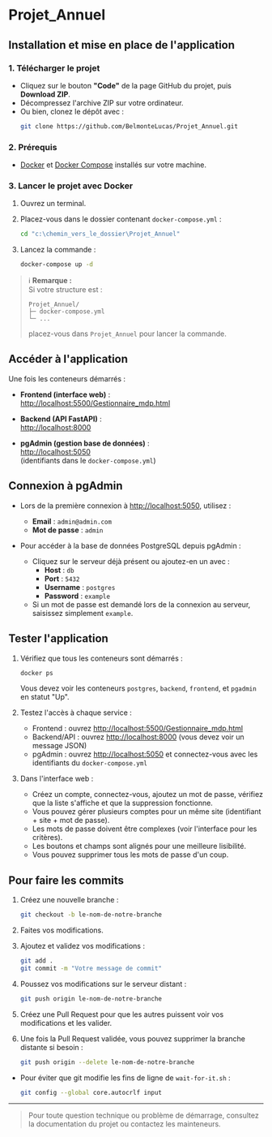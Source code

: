 # Projet_Annuel

## Installation et mise en place de l'application

### 1. Télécharger le projet

- Cliquez sur le bouton **"Code"** de la page GitHub du projet, puis **Download ZIP**.
- Décompressez l'archive ZIP sur votre ordinateur.
- Ou bien, clonez le dépôt avec :
  ```sh
  git clone https://github.com/BelmonteLucas/Projet_Annuel.git
  ```

### 2. Prérequis

- [Docker](https://www.docker.com/products/docker-desktop) et [Docker Compose](https://docs.docker.com/compose/) installés sur votre machine.

### 3. Lancer le projet avec Docker

1. Ouvrez un terminal.
2. Placez-vous dans le dossier contenant `docker-compose.yml` :

   ```sh
   cd "c:\chemin_vers_le_dossier\Projet_Annuel"
   ```

3. Lancez la commande :

   ```sh
   docker-compose up -d
   ```

> ℹ️ **Remarque :**  
> Si votre structure est :
> ```
> Projet_Annuel/
> ├─ docker-compose.yml
> └─ ...
> ```
> placez-vous dans `Projet_Annuel` pour lancer la commande.

## Accéder à l'application

Une fois les conteneurs démarrés :

- **Frontend (interface web)** :  
  [http://localhost:5500/Gestionnaire_mdp.html](http://localhost:5500/Gestionnaire_mdp.html)

- **Backend (API FastAPI)** :  
  [http://localhost:8000](http://localhost:8000)

- **pgAdmin (gestion base de données)** :  
  [http://localhost:5050](http://localhost:5050)  
  (identifiants dans le `docker-compose.yml`)

## Connexion à pgAdmin

- Lors de la première connexion à [http://localhost:5050](http://localhost:5050), utilisez :
  - **Email** : `admin@admin.com`
  - **Mot de passe** : `admin`

- Pour accéder à la base de données PostgreSQL depuis pgAdmin :
  - Cliquez sur le serveur déjà présent ou ajoutez-en un avec :
    - **Host** : `db`
    - **Port** : `5432`
    - **Username** : `postgres`
    - **Password** : `example`
  - Si un mot de passe est demandé lors de la connexion au serveur, saisissez simplement `example`.

## Tester l'application

1. Vérifiez que tous les conteneurs sont démarrés :
   ```sh
   docker ps
   ```
   Vous devez voir les conteneurs `postgres`, `backend`, `frontend`, et `pgadmin` en statut "Up".

2. Testez l'accès à chaque service :
   - Frontend : ouvrez [http://localhost:5500/Gestionnaire_mdp.html](http://localhost:5500/Gestionnaire_mdp.html)
   - Backend/API : ouvrez [http://localhost:8000](http://localhost:8000) (vous devez voir un message JSON)
   - pgAdmin : ouvrez [http://localhost:5050](http://localhost:5050) et connectez-vous avec les identifiants du `docker-compose.yml`

3. Dans l'interface web :
   - Créez un compte, connectez-vous, ajoutez un mot de passe, vérifiez que la liste s'affiche et que la suppression fonctionne.
   - Vous pouvez gérer plusieurs comptes pour un même site (identifiant + site + mot de passe).
   - Les mots de passe doivent être complexes (voir l'interface pour les critères).
   - Les boutons et champs sont alignés pour une meilleure lisibilité.
   - Vous pouvez supprimer tous les mots de passe d'un coup.

## Pour faire les commits

1. Créez une nouvelle branche :
   ```sh
   git checkout -b le-nom-de-notre-branche
   ```

2. Faites vos modifications.

3. Ajoutez et validez vos modifications :
   ```sh
   git add .
   git commit -m "Votre message de commit"
   ```

4. Poussez vos modifications sur le serveur distant :
   ```sh
   git push origin le-nom-de-notre-branche
   ```

5. Créez une Pull Request pour que les autres puissent voir vos modifications et les valider.

6. Une fois la Pull Request validée, vous pouvez supprimer la branche distante si besoin :
   ```sh
   git push origin --delete le-nom-de-notre-branche
   ```

- Pour éviter que git modifie les fins de ligne de `wait-for-it.sh` :
   ```sh
   git config --global core.autocrlf input
   ```

---

> Pour toute question technique ou problème de démarrage, consultez la documentation du projet ou contactez les mainteneurs.
